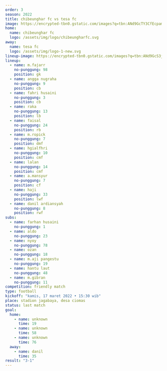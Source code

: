 ```yaml
---
order: 3
season: 2022
title: chibeunghar fc vs tesa fc
image: https://encrypted-tbn0.gstatic.com/images?q=tbn:ANd9GcTY3CfEcpam9s-AvlbpcgLaeEk3WHumXwQ-sA&usqp=CAU
home:
  name: chibeunghar fc
  logo: /assets/img/logo/chibeungharfc.svg
away:
  name: tesa fc
  logo: /assets/img/logo-1-new.svg
lineup-image: https://encrypted-tbn0.gstatic.com/images?q=tbn:ANd9GcS3jXq0gzpnLc4bBAE_icBzU6q1nLlgZAmfXg&usqp=CAU
lineup:
  - name: m.fajarr
    no-punggung: 98
    position: gk
  - name: angga nugraha
    no-punggung: 9
    position: cb
  - name: fahri husaini
    no-punggung: 3
    position: cb
  - name: raka
    no-punggung: 13
    position: lb
  - name: faisal
    no-punggung: 24
    position: rb
  - name: m.ropick
    no-punggung: 7
    position: dmf
  - name: hgialfhri
    no-punggung: 10
    position: cmf
  - name: lalan
    no-punggung: 14
    position: cmf
  - name: a.mansyur
    no-punggung: 7
    position: cf
  - name: haji
    no-punggung: 33
    position: lwf
  - name: danil ardiansyah
    no-punggung: 8
    position: rwf
subs:
  - name: farhan husaini
    no-punggung: 1
  - name: aldo
    no-punggung: 23
  - name: nyoy
    no-punggung: 78
  - name: ozan
    no-punggung: 18
  - name: m.aji pangestu
    no-punggung: 19
  - name: hantu laut
    no-punggung: 48
  - name: m.gibran
    no-punggung: 11
competition: friendly match
type: football 
kickoff: "kamis, 17 maret 2022 • 15:30 wib"
place: stadion jagabaya, desa ciomas
status: last match
goal:
  home:
    - name: unknown
      time: 19
    - name: unknown
      time: 58
    - name: unknown
      time: 76
  away:
    - name: danil
      time: 35
result: "3-1"
---
```

